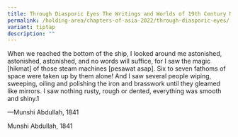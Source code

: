 ```yaml
---
title: Through Diasporic Eyes The Writings and Worlds of 19th Century Malay Travellers
permalink: /holding-area/chapters-of-asia-2022/through-diasporic-eyes/
variant: tiptap
description: ""
---
```

<p>When we reached the bottom of the ship, I looked around me astonished,
astonished, astonished, and no words will suffice, for I saw the magic
[hikmat] of those steam machines [pesawat asap]. Six to seven fathoms of
space were taken up by them alone! And I saw several people wiping, sweeping,
oiling and polishing the iron and brasswork until they gleamed like mirrors.
I saw nothing rusty, rough or dented, everything was smooth and shiny.1</p>
<p>—Munshi Abdullah, 1841</p>
<p>Munshi Abdullah, 1841</p>